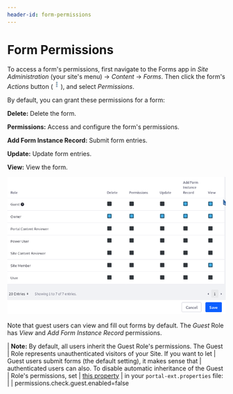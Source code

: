 ```yaml
---
header-id: form-permissions
---
```


# Form Permissions

To access a form's permissions, first navigate to the Forms app in 
*Site Administration* (your site's menu) &rarr; *Content* &rarr; *Forms*. Then 
click the form's *Actions* button 
(![Actions](../../images/icon-actions.png)), 
and select *Permissions*. 

By default, you can grant these permissions for a form: 

**Delete:** Delete the form. 

**Permissions:** Access and configure the form's permissions. 

**Add Form Instance Record:** Submit form entries. 

**Update:** Update form entries. 

**View:** View the form. 

![Figure 1: You can configure a form's permissions.](../../images/forms-form-permissions.png)

Note that guest users can view and fill out forms by default. The *Guest* Role 
has *View* and *Add Form Instance Record* permissions. 

| **Note:** By default, all users inherit the Guest Role's permissions. The Guest
| Role represents unauthenticated visitors of your Site. If you want to let
| Guest users submit forms (the default setting), it makes sense that
| authenticated users can also.  To disable automatic inheritance of the Guest
| Role's permissions, set
| [this property](@platform-ref@/7.1-latest/propertiesdoc/portal.properties.html#Permissions)
| in your `portal-ext.properties` file:
| 
|     permissions.check.guest.enabled=false
